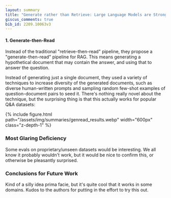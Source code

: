 ```yaml
---
layout: summary
title: "Generate rather than Retrieve: Large Language Models are Strong Context Generators"
giscus_comments: true
bib_id: 2209.10063v3
---
```


#### 1. Generate-then-Read

Instead of the traditional "retrieve-then-read" pipeline, they propose a
"generate-then-read" pipeline for RAG. This means generating a hypothetical
document that may contain the answer, and using that to answer the question.

Instead of generating just a single document, they used a variety of techniques
to increase diversity of the generated documents, such as diverse human-written
prompts and sampling random few-shot examples of question-document pairs to seed
it. There's nothing really novel about the technique, but the surprising
thing is that this actually works for popular Q&A datasets:

{% include figure.html
    path="/assets/img/summaries/genread_results.webp"
    width="600px"
    class="z-depth-1"
%}

### Most Glaring Deficiency

Some evals on proprietary/unseen datasets would be interesting. We all know it
probably wouldn't work, but it would be nice to confirm this, or otherwise be
pleasantly surprised.

### Conclusions for Future Work

Kind of a silly idea prima facie, but it's quite cool that it works in some
domains. Kudos to the authors for putting in the effort to try this out.
